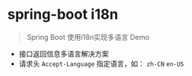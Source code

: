 # spring-boot i18n

> Spring Boot 使用i18n实现多语言 Demo

- 接口返回信息多语言解决方案
- 请求头 `Accept-Language` 指定语言，如： `zh-CN` `en-US`

